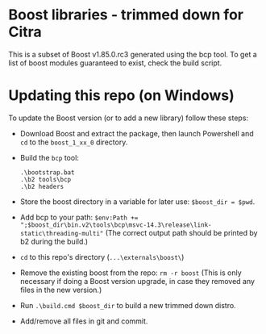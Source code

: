 Boost libraries - trimmed down for Citra
========================================

This is a subset of Boost v1.85.0.rc3 generated using the bcp tool. To get a list of boost modules guaranteed to exist, check the build script.

Updating this repo (on Windows)
===============================

To update the Boost version (or to add a new library) follow these steps:

  - Download Boost and extract the package, then launch Powershell and `cd` to the `boost_1_xx_0` directory.
  - Build the `bcp` tool:
    ```
    .\bootstrap.bat
    .\b2 tools\bcp
    .\b2 headers
    ```

  - Store the boost directory in a variable for later use: `$boost_dir = $pwd`.
  - Add bcp to your path: `$env:Path += ";$boost_dir\bin.v2\tools\bcp\msvc-14.3\release\link-static\threading-multi"` (The correct output path should be printed by b2 during the build.)
  - `cd` to this repo's directory (`...\externals\boost\`)
  - Remove the existing boost from the repo: `rm -r boost` (This is only necessary if doing a Boost version upgrade, in case they removed any files in the new version.)
  - Run `.\build.cmd $boost_dir` to build a new trimmed down distro.
  - Add/remove all files in git and commit.
